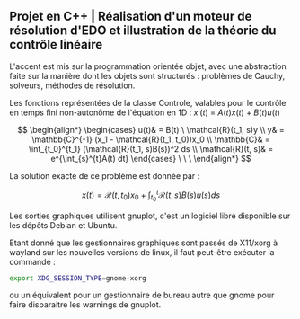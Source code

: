 ## Projet en C++ | Réalisation d'un moteur de résolution d'EDO et illustration de la théorie du contrôle linéaire

L'accent est mis sur la programmation orientée objet, avec une abstraction faite sur la manière dont les objets sont structurés : problèmes de Cauchy, solveurs, méthodes de résolution.

Les fonctions représentées de la classe Controle, valables pour le contrôle en temps fini non-autonôme de l'équation en 1D : $x'(t) \ = \ A(t) x(t) \ + \ B(t) u(t)$

$$
\begin{align*}
        \begin{cases}
            u(t)& = B(t) \ \mathcal{R}(t_1, s)y \\
            y& = \mathbb{C}^{-1} (x_1 - \mathcal{R}(t_1, t_0))x_0 \\
            \mathbb{C}& = \int_{t_0}^{t_1} (\mathcal{R}(t_1, s)B(s))^2 ds \\
            \mathcal{R}(t, s)& = e^{\int_{s}^{t}A(t) dt}
        \end{cases}  \ \ \  
\end{align*}
$$

La solution exacte de ce problème est donnée par :

$$ x(t) = \mathcal{R}(t, t_0) x_0 + \int_{t_0}^{t} \mathcal{R}(t,s)B(s) u(s) ds $$

Les sorties graphiques utilisent gnuplot, c'est un logiciel libre disponible sur les dépôts Debian et Ubuntu.

Etant donné que les gestionnaires graphiques sont passés de X11/xorg à wayland sur les nouvelles versions de linux, il faut peut-être exécuter la commande :
```sh
export XDG_SESSION_TYPE=gnome-xorg
```
ou un équivalent pour un gestionnaire de bureau autre que gnome pour faire disparaitre les warnings de gnuplot.
